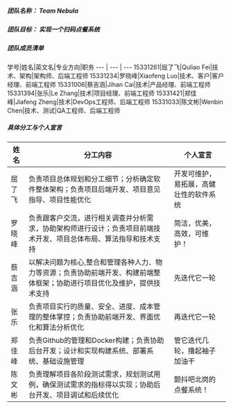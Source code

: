 ##### 团队名称： Team Nebula
##### 团队目标： 实现一个扫码点餐系统
##### 团队成员清单
学号|姓名|英文名|专业方向|职务
--- | --- | --- 
15331261|屈了飞|Quliao Fei|技术、架构|架构师、后端工程师
15331234|罗晓峰|Xiaofeng Luo|技术、客户|客户经理、前端工程师
15331006|蔡吉涵|Jihan Cai|技术|产品经理、前端工程师
15331394|张乐|Le Zhang|技术|项目经理、前端工程师
15331421|郑佳峰|Jiafeng Zheng|技术|DevOps工程师、后端工程师
15331033|陈文彬|Wenbin Chen|技术、测试|QA工程师、后端工程师
##### 具体分工与个人宣言
姓名|分工内容|个人宣言
--- |  ---  | ---
屈了飞|负责项目总体规划和分工细节；分析确定软件整体架构；负责项目后端开发、项目意见指导、项目性能优化|开发可维护，易拓展，高健壮性的软件系统
罗晓峰|负责跟客户交流，进行相关调查并分析需求，协助架构师进行设计；负责项目前端技术开发、项目总体布局、算法指导和技术支持|简洁，优美，高效，可维护！
蔡吉涵|以解决问题为核心,整合和管理各种人力、物力等资源；负责协助前端开发、构建前端整体框架；协助进行项目优化及维护，提供技术支持|先迭代它一轮
张乐|负责项目实行的质量、安全、进度、成本管理的整体掌控；负责协助前端开发、界面优化和算法分析优化|再迭代它一轮
郑佳峰|负责Github的管理和Docker构建；负责协助后台开发；设计和实现构建系统、部署系统、基础设施管理|管它迭代几轮，撸起袖子加油干
陈文彬|负责理解项目各阶段测试需求，规划测试用例，确保测试需求的指标得以实现；协助后台开发、项目调试和后续优化|颤抖吧北岗的点餐系统！
